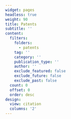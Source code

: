 ```yaml
---
widget: pages
headless: true
weight: 90
title: Patents
subtitle: ''
content:
  filters:
    folders:
      - patents
    tag: ''
    category: ''
    publication_type: ''
    author: ''
    exclude_featured: false
    exclude_future: false
    exclude_past: false
  count: 0
  offset: 0
  order: desc
design:
  view: citation
  columns: '2'
---
```


<!-- {{% callout note %}} Quickly discover relevant content by [filtering publications](./underreview/). {{% /callout %}} -->
